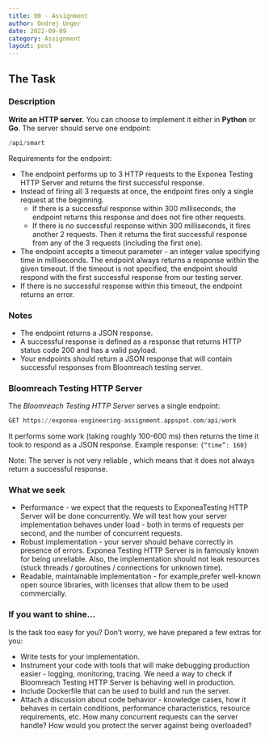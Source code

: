 ```yaml
---
title: 00 - Assignment
author: Ondrej Unger
date: 2022-09-09
category: Assignment
layout: post
---
```


## The Task

### Description

**Write an HTTP server.** You can choose to implement it either in **Python** or **Go**. The server
should serve one endpoint:

```python
/api/smart
```

Requirements for the endpoint:

- The endpoint performs up to 3 HTTP requests to the Exponea Testing HTTP Server
  and returns the first successful response.
- Instead of firing all 3 requests at once, the endpoint fires only a single request at the
  beginning.
    - If there is a successful response within 300 milliseconds, the endpoint returns
      this response and does not fire other requests.
    - If there is no successful response within 300 milliseconds, it fires another 2
      requests. Then it returns the first successful response from any of the 3
      requests (including the first one).
- The endpoint accepts a timeout parameter - an integer value specifying time in
  milliseconds. The endpoint always returns a response within the given timeout. If the timeout is not specified, the
  endpoint should respond with the first successful response from our testing server.
- If there is no successful response within this timeout, the endpoint returns an error.

### Notes

- The endpoint returns a JSON response.
- A successful response is defined as a response that returns HTTP status code 200
  and has a valid payload.
- Your endpoints should return a JSON response that will contain successful responses from Bloomreach
  testing server.

### Bloomreach Testing HTTP Server

The _Bloomreach Testing HTTP Server_ serves a single endpoint:

```python
GET https://exponea-engineering-assignment.appspot.com/api/work
```

It performs some work (taking roughly 100-600 ms) then returns the time it took to
respond as a JSON response. Example response:
`{“time”: 160}`

Note: The server is not very reliable , which means that it does not always return a
successful response.

### What we seek

- Performance - we expect that the requests to ExponeaTesting HTTP Server will be
  done concurrently. We will test how your server implementation behaves under load -
  both in terms of requests per second, and the number of concurrent requests.
- Robust implementation - your server should behave correctly in presence of
  errors. Exponea Testing HTTP Server is in famously known for being unreliable.
  Also, the implementation should not leak resources (stuck threads / goroutines /
  connections for unknown time).
- Readable, maintainable implementation - for example,prefer well-known open
  source libraries, with licenses that allow them to be used commercially.

### If you want to shine...

Is the task too easy for you? Don’t worry, we have prepared a few extras for you:

- Write tests for your implementation.
- Instrument your code with tools that will make debugging production easier - logging,
  monitoring, tracing. We need a way to check if Bloomreach Testing HTTP Server is
  behaving well in production.
- Include Dockerfile that can be used to build and run the server.
- Attach a discussion about code behavior - knowledge cases, how it behaves in certain
  conditions, performance characteristics, resource requirements, etc. How many
  concurrent requests can the server handle? How would you protect the server against
  being overloaded?

